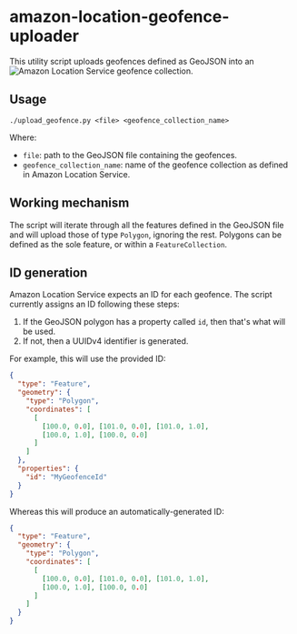 # amazon-location-geofence-uploader

This utility script uploads geofences defined as GeoJSON into an ![Amazon Location Service](https://aws.amazon.com/location/) geofence collection.

## Usage

```
./upload_geofence.py <file> <geofence_collection_name>
```

Where:

* `file`: path to the GeoJSON file containing the geofences.
* `geofence_collection_name`: name of the geofence collection as defined in Amazon Location Service.

## Working mechanism

The script will iterate through all the features defined in the GeoJSON file and will upload those of type `Polygon`, ignoring the rest. Polygons can be defined as the sole feature, or within a `FeatureCollection`.

## ID generation

Amazon Location Service expects an ID for each geofence. The script currently assigns an ID following these steps:

1. If the GeoJSON polygon has a property called `id`, then that's what will be used.
2. If not, then a UUIDv4 identifier is generated.


For example, this will use the provided ID:

```json
{
  "type": "Feature",
  "geometry": {
    "type": "Polygon",
    "coordinates": [
      [
        [100.0, 0.0], [101.0, 0.0], [101.0, 1.0],
        [100.0, 1.0], [100.0, 0.0]
      ]
    ]
  },
  "properties": {
    "id": "MyGeofenceId"
  }
}
```

Whereas this will produce an automatically-generated ID:

```json
{
  "type": "Feature",
  "geometry": {
    "type": "Polygon",
    "coordinates": [
      [
        [100.0, 0.0], [101.0, 0.0], [101.0, 1.0],
        [100.0, 1.0], [100.0, 0.0]
      ]
    ]
  }
}
```
